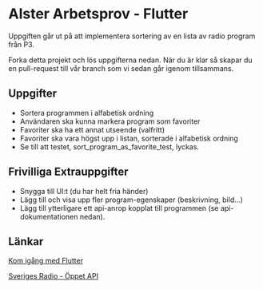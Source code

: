 Alster Arbetsprov - Flutter
===============================
Uppgiften går ut på att implementera sortering av en lista av radio program från P3.

Forka detta projekt och lös uppgifterna nedan.
När du är klar så skapar du en pull-request till vår branch som vi sedan går igenom tillsammans.

## Uppgifter
* Sortera programmen i alfabetisk ordning
*	Användaren ska kunna markera program som favoriter
*	Favoriter ska ha ett annat utseende (valfritt)
*	Favoriter ska vara högst upp i listan, sorterade i alfabetisk ordning
*	Se till att testet, sort_program_as_favorite_test, lyckas.

## Frivilliga Extrauppgifter
* Snygga till UI:t (du har helt fria händer)
* Lägg till och visa upp fler program-egenskaper (beskrivning, bild...)
* Lägg till ytterligare ett api-anrop kopplat till programmen (se api-dokumentationen nedan).

## Länkar
[Kom igång med Flutter](https://docs.flutter.dev/get-started/install)

[Sveriges Radio - Öppet API](https://api.sr.se/api/documentation/v2/index.html)

